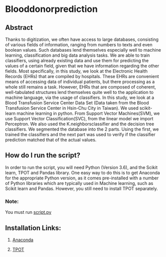 # Blooddonorprediction
## Abstract
Thanks to digitization, we often have access to large databases, consisting of various fields of information, ranging from numbers to texts and even boolean values. Such databases lend themselves especially well to machine learning, classification and big data analysis tasks. We are able to train classifiers, using already existing data and use them for predicting the values of a certain field, given that we have information regarding the other fields. Most specifically, in this study, we look at the Electronic Health Records (EHRs) that are compiled by hospitals. These EHRs are convenient means of accessing data of individual patients, but there processing as a whole still remains a task. However, EHRs that are composed of coherent, well-tabulated structures lend themselves quite well to the application to machine language, via the usage of classifiers. In this study, we look at a Blood Transfusion Service Center Data Set (Data taken from the Blood Transfusion Service Center in Hsin-Chu City in Taiwan). We used scikit-learn machine learning in python. From Support Vector Machines(SVM), we use Support Vector Classification(SVC), from the linear model we import Perceptron. We also used the K.neighborsclassifier and the decision tree classifiers. We segmented the database into the 2 parts. Using the first, we trained the classifiers and the next part was used to verify if the classifier prediction matched that of the actual values.
## How do I run the script?
In order to run the script, you will need Python (Version 3.6), and the Scikit learn, TPOT and Pandas library. One easy way to do this is to get Anaconda for the appropriate Python version, as it comes pre-installed with a number of Python libraries which are typically used in Machine learning, such as Scikit learn and Pandas. However, you still need to install TPOT separately.
### Note:
You must run [script.py](https://github.com/ritabratamaiti/Blooddonorprediction/blob/master/script.py)
## Installation Links:
1. [Anaconda](https://www.anaconda.com/download/)

2. [TPOT](https://epistasislab.github.io/tpot/installing/)
